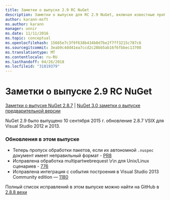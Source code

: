 ```yaml
---
title: Заметки о выпуске 2.9 RC NuGet
description: Заметки о выпуске для RC 2.9 NuGet, включая известные проблемы, исправленные ошибки, добавленные функции и DCR.
author: karann-msft
ms.author: karann
manager: unnir
ms.date: 11/11/2016
ms.topic: conceptual
ms.openlocfilehash: 15665e7c3f9f638b434b0d7be2f7ff3215c787c6
ms.sourcegitcommit: 3eab9c4dd41ea7ccd2c28bb5ab16f6fbbec13708
ms.translationtype: MT
ms.contentlocale: ru-RU
ms.lasthandoff: 04/26/2018
ms.locfileid: "31819379"
---
```

# <a name="nuget-29-rc-release-notes"></a>Заметки о выпуске 2.9 RC NuGet

[Заметки о выпуске NuGet 2.8.7](../release-notes/nuget-2.8.7.md) | [NuGet 3.0 заметки о выпуске предварительной версии](../release-notes/nuget-3.0-preview.md)

NuGet 2.9 было выпущено 10 сентября 2015 г. обновление 2.8.7 VSIX для Visual Studio 2012 и 2013.

### <a name="updates-in-this-release"></a>Обновления в этом выпуске

* Теперь пропуск обработки пакетов, если их автономной `.nuspec` документ имеет неправильный формат - [PR8](https://github.com/NuGet/NuGet2/pull/8)
* Исправлена обработка multipartwebrequest \r\n для Unix/Linux сценариев - [776](https://github.com/NuGet/Home/issues/776)
* Исправлена интеграция с события построения в Visual Studio 2013 Community edition — [1180](https://github.com/NuGet/Home/issues/1180)


Полный список исправлений в этом выпуске можно найти на GitHub в [2.8.8 вехи](https://github.com/NuGet/Home/issues?q=milestone%3A2.8.8+is%3Aclosed)
